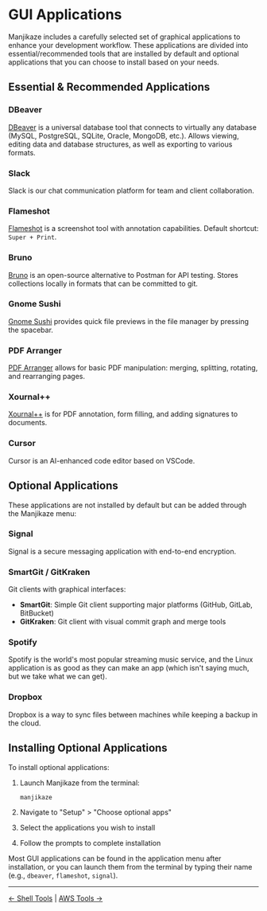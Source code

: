 # GUI Applications

Manjikaze includes a carefully selected set of graphical applications to enhance your development workflow. These applications are divided into essential/recommended tools that are installed by default and optional applications that you can choose to install based on your needs.

## Essential & Recommended Applications

### DBeaver

[DBeaver](https://dbeaver.io/) is a universal database tool that connects to virtually any database (MySQL, PostgreSQL, SQLite, Oracle, MongoDB, etc.). Allows viewing, editing data and database structures, as well as exporting to various formats.

### Slack

Slack is our chat communication platform for team and client collaboration.

### Flameshot

[Flameshot](https://flameshot.org/) is a screenshot tool with annotation capabilities. Default shortcut: `Super + Print`.

### Bruno

[Bruno](https://www.usebruno.com/) is an open-source alternative to Postman for API testing. Stores collections locally in formats that can be committed to git.

### Gnome Sushi

[Gnome Sushi](https://gitlab.gnome.org/GNOME/sushi) provides quick file previews in the file manager by pressing the spacebar.

### PDF Arranger

[PDF Arranger](https://github.com/pdfarranger/pdfarranger) allows for basic PDF manipulation: merging, splitting, rotating, and rearranging pages.

### Xournal++

[Xournal++](https://xournalpp.github.io/) is for PDF annotation, form filling, and adding signatures to documents.

### Cursor

Cursor is an AI-enhanced code editor based on VSCode.

## Optional Applications

These applications are not installed by default but can be added through the Manjikaze menu:

### Signal

Signal is a secure messaging application with end-to-end encryption.

### SmartGit / GitKraken

Git clients with graphical interfaces:

- **SmartGit**: Simple Git client supporting major platforms (GitHub, GitLab, BitBucket)
- **GitKraken**: Git client with visual commit graph and merge tools

### Spotify

Spotify is the world's most popular streaming music service, and the Linux application is as good as they can make an app (which isn't saying much, but we take what we can get).

### Dropbox

Dropbox is a way to sync files between machines while keeping a backup in the cloud.

## Installing Optional Applications

To install optional applications:

1. Launch Manjikaze from the terminal:

   ```bash
   manjikaze
   ```

2. Navigate to "Setup" > "Choose optional apps"
3. Select the applications you wish to install
4. Follow the prompts to complete installation

Most GUI applications can be found in the application menu after installation, or you can launch them from the terminal by typing their name (e.g., `dbeaver`, `flameshot`, `signal`).

---

[← Shell Tools](shell-tools.md) | [AWS Tools →](aws-tools.md)
